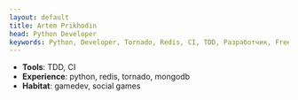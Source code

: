 ```yaml
---
layout: default
title: Artem Prikhodin
head: Python Developer
keywords: Python, Developer, Tornado, Redis, CI, TDD, Разработчик, Freelance, Artem Prikhodin, Артем Приходин, Backend
---
```


* **Tools**: TDD, CI
* **Experience**: python, redis, tornado, mongodb
* **Habitat**: gamedev, social games

